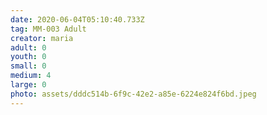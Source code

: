 ```yaml
---
date: 2020-06-04T05:10:40.733Z
tag: MM-003 Adult
creator: maria
adult: 0
youth: 0
small: 0
medium: 4
large: 0
photo: assets/dddc514b-6f9c-42e2-a85e-6224e824f6bd.jpeg
---
```


